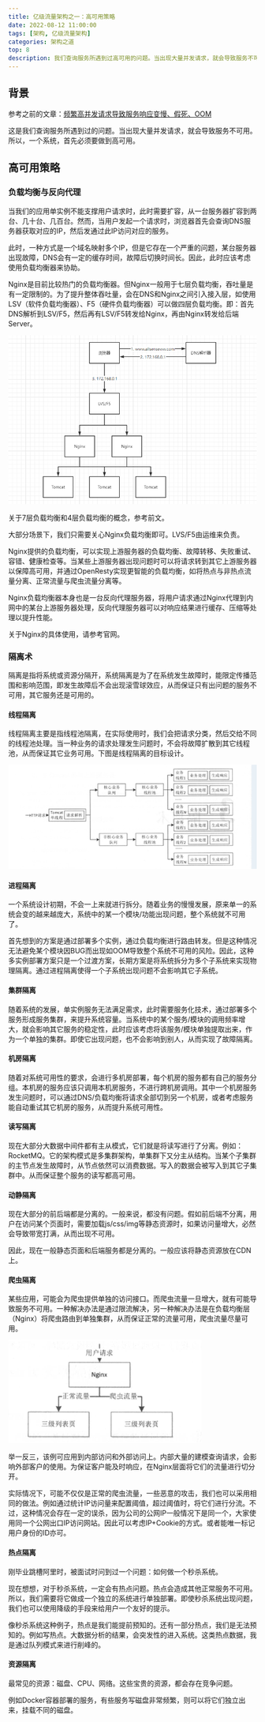 ```yaml
---
title: 亿级流量架构之一：高可用策略
date: 2022-08-12 11:00:00
tags: [架构, 亿级流量架构]
categories: 架构之道
top: 8
description: 我们查询服务所遇到过高可用的问题。当出现大量并发请求，就会导致服务不可用。所以，一个系统，首先必须要做到高可用。
---
```


## 背景

参考之前的文章：[频繁高并发请求导致服务响应变慢、假死、OOM](https://wdzaslzy.github.io/2022/07/13/other/%E9%A2%91%E7%B9%81%E9%AB%98%E5%B9%B6%E5%8F%91%E8%AF%B7%E6%B1%82%E5%AF%BC%E8%87%B4%E6%9C%8D%E5%8A%A1%E5%93%8D%E5%BA%94%E5%8F%98%E6%85%A2%E3%80%81%E5%81%87%E6%AD%BB%E3%80%81OOM/)

这是我们查询服务所遇到过的问题。当出现大量并发请求，就会导致服务不可用。所以，一个系统，首先必须要做到高可用。

## 高可用策略

### 负载均衡与反向代理

当我们的应用单实例不能支撑用户请求时，此时需要扩容，从一台服务器扩容到两台、几十台、几百台。然而，当用户发起一个请求时，浏览器首先会查询DNS服务器获取对应的IP，然后发通过此IP访问对应的服务。

此时，一种方式是一个域名映射多个IP，但是它存在一个严重的问题，某台服务器出现故障，DNS会有一定的缓存时间，故障后切换时间长。因此，此时应该考虑使用负载均衡器来协助。

Nginx是目前比较热门的负载均衡器。但Nginx一般用于七层负载均衡，吞吐量是有一定限制的。为了提升整体吞吐量，会在DNS和Nginx之间引入接入层，如使用LSV（软件负载均衡器）、F5（硬件负载均衡器）可以做四层负载均衡。即：首先DNS解析到LSV/F5，然后再有LSV/F5转发给Nginx，再由Nginx转发给后端Server。

![](../../images/架构/2.png)

关于7层负载均衡和4层负载均衡的概念，参考前文。

大部分场景下，我们只需要关心Nginx负载均衡即可。LVS/F5由运维来负责。

Nginx提供的负载均衡，可以实现上游服务器的负载均衡、故障转移、失败重试、容错、健康检查等。当某些上游服务器出现问题时可以将请求转到其它上游服务器以保障高可用，并通过OpenResty实现更智能的负载均衡，如将热点与非热点流量分离、正常流量与爬虫流量分离等。

Nginx负载均衡器本身也是一台反向代理服务器，将用户请求通过Nginx代理到内网中的某台上游服务器处理，反向代理服务器可以对响应结果进行缓存、压缩等处理以提升性能。

关于Nginx的具体使用，请参考官网。



### 隔离术

隔离是指将系统或资源分隔开，系统隔离是为了在系统发生故障时，能限定传播范围和影响范围，即发生故障后不会出现滚雪球效应，从而保证只有出问题的服务不可用，其它服务还是可用的。

#### 线程隔离

线程隔离主要是指线程池隔离，在实际使用时，我们会把请求分类，然后交给不同的线程池处理。当一种业务的请求处理发生问题时，不会将故障扩散到其它线程池，从而保证其它业务可用。下图是线程隔离的目标设计。

![](../../images/架构/3.png)



#### 进程隔离

一个系统设计初期，不会一上来就进行拆分。随着业务的慢慢发展，原来单一的系统会变的越来越庞大，系统中的某一个模块/功能出现问题，整个系统就不可用了。

首先想到的方案是通过部署多个实例，通过负载均衡进行路由转发。但是这种情况无法避免某个模块因BUG而出现如OOM导致整个系统不可用的风险。因此，这种多实例部署方案只是一个过渡方案，长期方案是将系统拆分为多个子系统来实现物理隔离。通过进程隔离使得一个子系统出现问题不会影响其它子系统。



#### 集群隔离

随着系统的发展，单实例服务无法满足需求，此时需要服务化技术，通过部署多个服务形成服务集群，来提升系统容量。当系统中的某个服务/模块的调用频率增大，就会影响其它服务的稳定性，此时应该考虑将该服务/模块单独提取出来，作为一个单独的集群。即使它出现问题，也不会影响到别人，从而实现了故障隔离。



#### 机房隔离

随着对系统可用性的要求，会进行多机房部署，每个机房的服务都有自己的服务分组。本机房的服务应该只调用本机房服务，不进行跨机房调用。其中一个机房服务发生问题时，可以通过DNS/负载均衡将请求全部切到另一个机房，或者考虑服务能自动重试其它机房的服务，从而提升系统可用性。



#### 读写隔离

现在大部分大数据中间件都有主从模式，它们就是将读写进行了分离。例如：RocketMQ。它的架构模式是多集群架构，单集群下又分主从结构。当某个子集群的主节点发生故障时，从节点依然可以消费数据。写入的数据会被写入到其它子集群中。从而保证整个服务的读写都高可用。



#### 动静隔离

现在大部分的前后端都是分离的。一般来说，都没有问题。假如前后端不分离，用户在访问某个页面时，需要加载js/css/img等静态资源时，如果访问量增大，必然会导致带宽打满，从而出现不可用。

因此，现在一般静态页面和后端服务都是分离的。一般应该将静态资源放在CDN上。



#### 爬虫隔离

某些应用，可能会为爬虫提供单独的访问接口。而爬虫流量一旦增大，就有可能导致服务不可用。一种解决办法是通过限流解决，另一种解决办法是在负载均衡层（Nginx）将爬虫路由到单独集群，从而保证正常的流量可用，爬虫流量尽量可用。

![](../../images/架构/20220816163754.png)

举一反三，该例可应用到内部访问和外部访问上。内部大量的建模查询请求，会影响外部客户的使用。为保证客户能及时响应，在Nginx层面将它们的流量进行切分开。

实际情况下，可能不仅仅是正常的爬虫流量，一些恶意的攻击，我们也可以采用相同的做法。例如通过统计IP访问量来配置阈值，超过阈值时，将它们进行分流。不过，这种情况会存在一定的误杀，因为公司的公网IP一般情况下是同一个，大家使用同一个公网出口IP访问网站。因此可以考虑IP+Cookie的方式。或者能唯一标记用户身份的ID亦可。



#### 热点隔离

刚毕业跳槽阿里时，被面试时问到过一个问题：如何做一个秒杀系统。

现在想想，对于秒杀系统，一定会有热点问题。热点会造成其他正常服务不可用。所以，我们需要将它做成一个独立的系统进行单独部署。即使秒杀系统出现问题，我们也可以使用降级的手段来给用户一个友好的提示。

像秒杀系统这种例子，热点是我们能提前预知的。还有一部分热点，我们是无法预知的。例如写热点。大数据分析的结果，会突发性的进入系统。这类热点数据，我是通过队列模式来进行削峰的。



#### 资源隔离

最常见的资源：磁盘、CPU、网络。这些宝贵的资源，都会存在竞争问题。

例如Docker容器部署的服务，有些服务写磁盘非常频繁，则可以将它们独立出来，挂载不同的磁盘。



